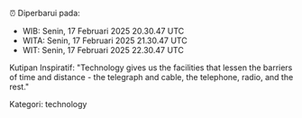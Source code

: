 ⏰ Diperbarui pada:
- WIB: Senin, 17 Februari 2025 20.30.47 UTC
- WITA: Senin, 17 Februari 2025 21.30.47 UTC
- WIT: Senin, 17 Februari 2025 22.30.47 UTC

Kutipan Inspiratif:
"Technology gives us the facilities that lessen the barriers of time and distance - the telegraph and cable, the telephone, radio, and the rest."


Kategori: technology

